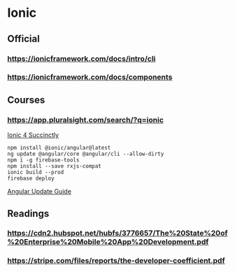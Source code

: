 # Ionic
## Official
### https://ionicframework.com/docs/intro/cli
### https://ionicframework.com/docs/components
## Courses
### https://app.pluralsight.com/search/?q=ionic
[Ionic 4 Succinctly](https://www.syncfusion.com/ebooks/ionic-4-succinctly)
```
npm install @ionic/angular@latest
ng update @angular/core @angular/cli --allow-dirty
npm i -g firebase-tools
npm install --save rxjs-compat
ionic build --prod
firebase deploy
```
[Angular Update Guide](https://update.angular.io/)
## Readings
### https://cdn2.hubspot.net/hubfs/3776657/The%20State%20of%20Enterprise%20Mobile%20App%20Development.pdf
### https://stripe.com/files/reports/the-developer-coefficient.pdf
